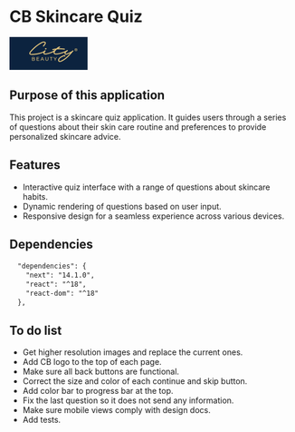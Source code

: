 # CB Skincare Quiz

![City Beauty Icon](/public/cb-quiz-frontend-imgs/0-cb-beuaty-icon.png)

## Purpose of this application

This project is a skincare quiz application. It guides users through a series of questions about their skin care routine and preferences to provide personalized skincare advice.

## Features

- Interactive quiz interface with a range of questions about skincare habits.
- Dynamic rendering of questions based on user input.
- Responsive design for a seamless experience across various devices.

## Dependencies
```
  "dependencies": {
    "next": "14.1.0",
    "react": "^18",
    "react-dom": "^18"
  },
```

## To do list
- Get higher resolution images and replace the current ones.
- Add CB logo to the top of each page.
- Make sure all back buttons are functional.
- Correct the size and color of each continue and skip button.
- Add color bar to progress bar at the top.
- Fix the last question so it does not send any information.
- Make sure mobile views comply with design docs.
- Add tests.